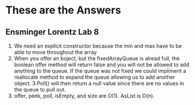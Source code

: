 # These are the Answers
## Ensminger Lorentz Lab 8 

1. We need an explicit constructor because the min and max have to be able to move throughout the array
2. When you offer an boject, but the fixedArrayQueue is alread full, the boolean offer method will return
false and you will not be allowed to add anything to the queue. If the queue was not fixed we could impliment a
reallocate method to expand the queue allowing us to add another object.
3.Poll() will then return a null value since there are no values in the queue to pull out.
4. offer, peek, poll, isEmpty, and size are O(1). AsList is O(n).